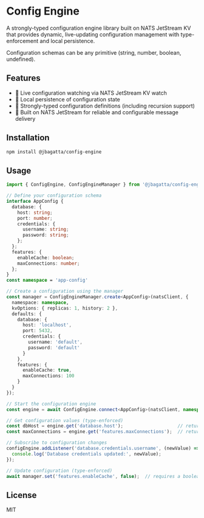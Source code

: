 # Config Engine

A strongly-typed configuration engine library built on NATS JetStream KV that provides dynamic, live-updating configuration management with type-enforcement and local persistence.

Configuration schemas can be any primitive (string, number, boolean, undefined).

## Features

- 🔄 Live configuration watching via NATS JetStream KV watch
- 💾 Local persistence of configuration state
- 🎯 Strongly-typed configuration definitions (including recursion support)
- 🚀 Built on NATS JetStream for reliable and configurable message delivery

## Installation

```bash
npm install @jbagatta/config-engine
```

## Usage

```typescript
import { ConfigEngine, ConfigEngineManager } from '@jbagatta/config-engine';

// Define your configuration schema
interface AppConfig {
  database: {
    host: string;
    port: number;
    credentials: {
      username: string;
      password: string;
    };
  };
  features: {
    enableCache: boolean;
    maxConnections: number;
  };
}
const namespace = 'app-config'

// Create a configuration using the manager
const manager = ConfigEngineManager.create<AppConfig>(natsClient, {
  namespace: namespace,
  kvOptions: { replicas: 1, history: 2 },
  defaults: {
    database: {
      host: 'localhost',
      port: 5432,
      credentials: {
        username: 'default',
        password: 'default'
      }
    },
    features: {
      enableCache: true,
      maxConnections: 100
    }
  }
});

// Start the configuration engine
const engine = await ConfigEngine.connect<AppConfig>(natsClient, namespace)

// Get configuration values (type-enforced)
const dbHost = engine.get('database.host');                    // returns a string
const maxConnections = engine.get('features.maxConnections');  // returns a number

// Subscribe to configuration changes
configEngine.addListener('database.credentials.username', (newValue) => {
  console.log('Database credentials updated:', newValue);
});

// Update configuration (type-enforced)
await manager.set('features.enableCache', false);  // requires a boolean value
```

## License

MIT 